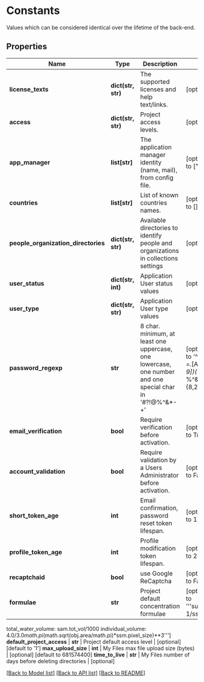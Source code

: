 # Constants

Values which can be considered identical over the lifetime of the back-end.
## Properties
Name | Type | Description | Notes
------------ | ------------- | ------------- | -------------
**license_texts** | **dict(str, str)** | The supported licenses and help text/links. | [optional] 
**access** | **dict(str, str)** | Project access levels. | [optional] 
**app_manager** | **list[str]** | The application manager identity (name, mail), from config file. | [optional] [default to ["",""]]
**countries** | **list[str]** | List of known countries names. | [optional] [default to []]
**people_organization_directories** | **dict(str, str)** | Available directories to identify people and organizations in collections settings | [optional] 
**user_status** | **dict(str, int)** | Application User status values | [optional] 
**user_type** | **dict(str, str)** | Application User type values | [optional] 
**password_regexp** | **str** | 8 char. minimum, at least one uppercase, one lowercase, one number and one special char in &#39;#?!@%^&amp;*-+&#39;  | [optional] [default to '^(?:(?=.*[a-z])(?=.*[A-Z])(?=.*[0-9])(?=.*[!@#?%^&*-+])).{8,20}$']
**email_verification** | **bool** | Require verification before activation. | [optional] [default to True]
**account_validation** | **bool** | Require validation by a Users Administrator before activation. | [optional] [default to False]
**short_token_age** | **int** | Email confirmation, password reset token lifespan. | [optional] [default to 1]
**profile_token_age** | **int** | Profile modification token lifespan. | [optional] [default to 24]
**recaptchaid** | **bool** | use Google ReCaptcha | [optional] [default to False]
**formulae** | **str** | Project default concentration formulae | [optional] [default to '''subsample_coef: 1/ssm.sub_part
total_water_volume: sam.tot_vol/1000
individual_volume: 4.0/3.0*math.pi*(math.sqrt(obj.area/math.pi)*ssm.pixel_size)**3''']
**default_project_access** | **str** | Project default access level | [optional] [default to '1']
**max_upload_size** | **int** | My Files max file upload size (bytes) | [optional] [default to 681574400]
**time_to_live** | **str** | My Files number of days before deleting directories | [optional] 

[[Back to Model list]](../README.md#documentation-for-models) [[Back to API list]](../README.md#documentation-for-api-endpoints) [[Back to README]](../README.md)


